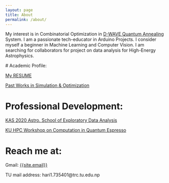 ```yaml
---
layout: page
title: About
permalink: /about/
---
```

<p>
My interest is in Combinatorial Optimization in  <a href="https://www.dwavesys.com/" target="_blank">D-WAVE Quantum Annealing</a> System. I am a passionate tech-educator in Arduino Projects. I consider myself a beginner in Machine Learning and Computer Vision. I am searching for collaborators for project on data analysis for High-Energy Astrophysics. 
</p>
# Academic Profile:
<p> 
  <a href="https://hariramkrishna.github.io/CV_HRKG.pdf" target="_blank">My RESUME</a>
 </p>
 <p> 
  <a href="https://hariramkrishna.github.io/UGwork.pdf" target="_blank">Past Works in Simulation & Optimization</a>
 </p>
 

# Professional Development:
<p> 
  <a href="https://hariramkrishna.github.io/KAS.pdf" target="_blank">KAS 2020 Astro. School of Exploratory Data Analysis</a>
 </p>
 <p> 
  <a href="https://hariramkrishna.github.io/HPC.pdf" target="_blank">KU HPC Workshop on Computation in Quantum Espresso </a>
 </p>

# Reach me at:
Gmail: <a href="mailto:{{site.email}}?Subject=From Blog Site:">{{site.email}}</a>
<p>
TU mail address: hari1.735401@trc.tu.edu.np
  </p>
